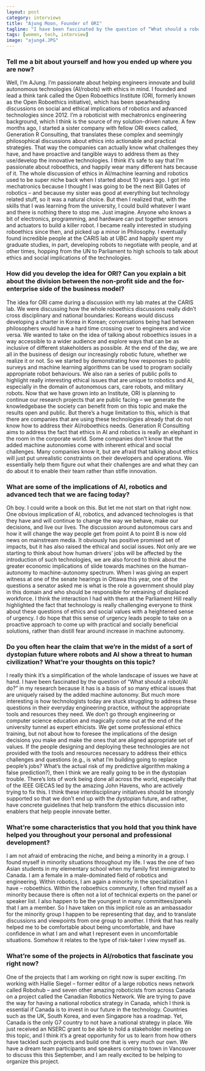 ```yaml
---
layout: post
category: interviews
title: "Ajung Moon, Founder of ORI"
tagline: "I have been fascinated by the question of “What should a robot/AI do?” in my research because it has is a basis of so many ethical issues that are uniquely raised by the added machine autonomy"
tags: [women, tech, interview]
image: "ajung4.JPG"
---
```


### Tell me a bit about yourself and how you ended up where you are now?
Well, I’m AJung. I’m passionate about helping engineers innovate and build autonomous technologies (AI/robots) with ethics in mind. I founded and lead a think tank called the Open Roboethics Institute (ORI, formerly known as the Open Roboethics initiative), which has been spearheading discussions on social and ethical implications of robotics and advanced technologies since 2012. I’m a roboticist with mechatronics engineering background, which I think is the source of my solution-driven nature. A few months ago, I started a sister company with fellow ORI execs called, Generation R Consulting, that translates these complex and seemingly philosophical discussions about ethics into actionable and practical strategies. That way the companies can actually know what challenges they have, and have proactive and tangible ways to address them as they use/develop the innovative technologies. I think it’s safe to say that I’m passionate about roboethics, and happily wear many different hats because of it.
The whole discussion of ethics in AI/machine learning and robotics used to be super niche back when I started about 10 years ago. I got into mechatronics because I thought I was going to be the next Bill Gates of robotics – and because my sister was good at everything but technology related stuff, so it was a natural choice. But then I realized that, with the skills that I was learning from the university, I could build whatever I want and there is nothing there to stop me. Just imagine. Anyone who knows a bit of electronics, programming, and hardware can put together sensors and actuators to build a killer robot. I became really interested in studying roboethics since then, and picked up a minor in Philosophy. I eventually found incredible people at the CARIS lab at UBC and happily spent my graduate studies, in part, developing robots to negotiate with people, and at other times, hopping from the UN to Parliament to high schools to talk about ethics and social implications of the technologies.

### How did you develop the idea for ORI? Can you explain a bit about the division between the non-profit side and the for-enterprise side of the business model?
The idea for ORI came during a discussion with my lab mates at the CARIS lab. We were discussing how the whole roboethics discussions really didn’t cross disciplinary and national boundaries: Koreans would discuss developing a charter in Korea in Korean; conversations being had between philosophers would have a hard time crossing over to engineers and vice versa. We wanted to take on the idea of talking about roboethics issues in a way accessible to a wider audience and explore ways that can be as inclusive of different stakeholders as possible. At the end of the day, we are all in the business of design our increasingly robotic future, whether we realize it or not. So we started by demonstrating how responses to public surveys and machine learning algorithms can be used to program socially appropriate robot behaviours. We also ran a series of public polls to highlight really interesting ethical issues that are unique to robotics and AI, especially in the domain of autonomous cars, care robots, and military robots. 
Now that we have grown into an Institute, ORI is planning to continue our research projects that are public facing – we generate the knowledgebase the society can benefit from on this topic and make the results open and public. But there’s a huge limitation to this, which is that there are companies that are using these technologies already that do not know how to address their AI/roboethics needs. 
Generation R Consulting aims to address the fact that ethics in AI and robotics is really an elephant in the room in the corporate world. Some companies don’t know that the added machine autonomies come with inherent ethical and social challenges. Many companies know it, but are afraid that talking about ethics will just put unrealistic constraints on their developers and operations. We essentially help them figure out what their challenges are and what they can do about it to enable their team rather than stifle innovation. 

### What are some of the implications of AI, robotics and advanced tech that we are facing today?
Oh boy. I could write a book on this. But let me not start on that right now.
One obvious implication of AI, robotics, and advanced technologies is that they have and will continue to change the way we behave, make our decisions, and live our lives. The discussion around autonomous cars and how it will change the way people get from point A to point B is now old news on mainstream media. It obviously has positive promised set of impacts, but it has also raised the ethical and social issues. Not only are we starting to think about how human drivers’ jobs will be affected by the introduction of such technologies, we are also forced to think about the greater economic implications of slide towards machines on the human-autonomy to machine-autonomy spectrum. When I was giving an expert witness at one of the senate hearings in Ottawa this year, one of the questions a senator asked me is what is the role a government should play in this domain and who should be responsible for retraining of displaced workforce. I think the interaction I had with them at the Parliament Hill really highlighted the fact that technology is really challenging everyone to think about these questions of ethics and social values with a heightened sense of urgency. I do hope that this sense of urgency leads people to take on a proactive approach to come up with practical and socially beneficial solutions, rather than distill fear around increase in machine autonomy.

### Do you often hear the claim that we’re in the midst of a sort of dystopian future where robots and AI show a threat to human civilization? What’re your thoughts on this topic?
I really think it’s a simplification of the whole landscape of issues we have at hand. I have been fascinated by the question of “What should a robot/AI do?” in my research because it has is a basis of so many ethical issues that are uniquely raised by the added machine autonomy. But much more interesting is how technologists today are stuck struggling to address these questions in their everyday engineering practice, without the appropriate tools and resources they need. We don’t go through engineering or computer science education and magically come out at the end of the university tunnel as expert ethicists. We get some professional ethics training, but not about how to foresee the implications of the design decisions you make and make the ones that are aligned appropriate set of values.
If the people designing and deploying these technologies are not provided with the tools and resources necessary to address their ethics challenges and questions (e.g., is what I’m building going to replace people’s jobs? What’s the actual risk of my predictive algorithm making a false prediction?), then I think we are really going to be in the dystopian trouble. 
There’s lots of work being done all across the world, especially that of the IEEE GIECAS led by the amazing John Havens, who are actively trying to fix this. I think these interdisciplinary initiatives should be strongly supported so that we don’t end up with the dystopian future, and rather, have concrete guidelines that help transform the ethics discussion into enablers that help people innovate better.

### What’re some characteristics that you hold that you think have helped you throughout your personal and professional development?
I am not afraid of embracing the niche, and being a minority in a group. I found myself in minority situations throughout my life. I was the one of two Asian students in my elementary school when my family first immigrated to Canada. I am a female in a male-dominated field of robotics and engineering. Within robotics, I am again a minority in the specialization I have – roboethics. Within the roboethics community, I often find myself as a minority because there is often not a lot of technical experts on the panel or speaker list. I also happen to be the youngest in many committees/panels that I am a member. So I have taken on this implicit role as an ambassador for the minority group I happen to be representing that day, and to translate discussions and viewpoints from one group to another. I think that has really helped me to be comfortable about being uncomfortable, and have confidence in what I am and what I represent even in uncomfortable situations. Somehow it relates to the type of risk-taker I view myself as.

### What’re some of the projects in AI/robotics that fascinate you right now?
One of the projects that I am working on right now is super exciting. I’m working with Hallie Siegel – former editor of a large robotics news network called Robohub – and seven other amazing roboticists from across Canada on a project called the Canadian Robotics Network. We are trying to pave the way for having a national robotics strategy in Canada, which I think is essential if Canada is to invest in our future in the technology. Countries such as the UK, South Korea, and even Singapore has a roadmap. Yet, Canada is the only G7 country to not have a national strategy in place. We just received an NSERC grant to be able to hold a stakeholder meeting on this topic, and I think it’s a great opportunity for us to learn from how others have tackled such projects and build one that is very much our own. We have a dream team participants and speakers coming to town in Vancouver to discuss this this September, and I am really excited to be helping to organize this project. 

